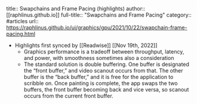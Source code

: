 title:: Swapchains and Frame Pacing (highlights)
author:: [[raphlinus.github.io]]
full-title:: "Swapchains and Frame Pacing"
category:: #articles
url:: https://raphlinus.github.io/ui/graphics/gpu/2021/10/22/swapchain-frame-pacing.html

- Highlights first synced by [[Readwise]] [[Nov 19th, 2022]]
	- Graphics performance is a tradeoff between throughput, latency, and power, with smoothness sometimes also a consideration
	- The standard solution is double buffering. One buffer is designated the “front buffer,” and video scanout occurs from that. The other buffer is the “back buffer,” and it is free for the application to scribble on. Once painting is complete, the app swaps the two buffers, the front buffer becoming back and vice versa, so scanout occurs from the current front buffer.